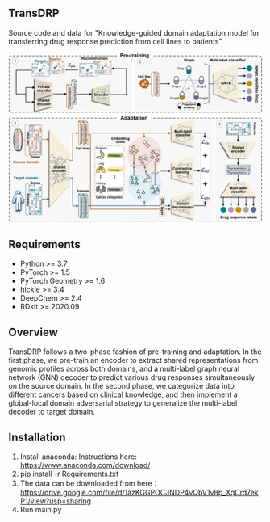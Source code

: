 ## TransDRP
Source code and data for "Knowledge-guided domain adaptation model for transferring drug response prediction from cell lines to patients"

![Framework of TransDRP](https://github.com/liuxuan666/TransDRP/blob/main/pipeline.png)  

## Requirements
* Python >= 3.7
* PyTorch >= 1.5
* PyTorch Geometry >= 1.6
* hickle >= 3.4
* DeepChem >= 2.4
* RDkit >= 2020.09
  
## Overview 
TransDRP follows a two-phase fashion of pre-training and adaptation. In the first phase, we pre-train an encoder to extract shared representations from genomic profiles across both domains, and a multi-label graph neural network (GNN) decoder to predict various drug responses simultaneously on the source domain. In the second phase, we categorize data into different cancers based on clinical knowledge, and then implement a global-local domain adversarial strategy to generalize the multi-label decoder to target domain.

## Installation
1. Install anaconda:
Instructions here: https://www.anaconda.com/download/
2. pip install -r Requirements.txt
3. The data can be downloaded from here：https://drive.google.com/file/d/1azKGGPOCJNDP4vQbV1v8p_XqCrd7ekP1/view?usp=sharing
4. Run main.py


